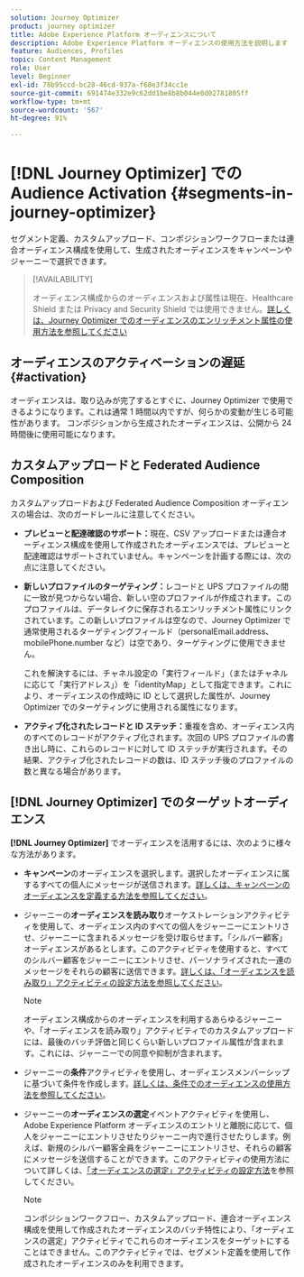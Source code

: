 ```yaml
---
solution: Journey Optimizer
product: journey optimizer
title: Adobe Experience Platform オーディエンスについて
description: Adobe Experience Platform オーディエンスの使用方法を説明します
feature: Audiences, Profiles
topic: Content Management
role: User
level: Beginner
exl-id: 78b95ccd-bc28-46cd-937a-f68e3f34cc1e
source-git-commit: 691474e332e9c62dd1be8b8b044e0d02781805ff
workflow-type: tm+mt
source-wordcount: '567'
ht-degree: 91%

---
```


# [!DNL Journey Optimizer] での Audience Activation {#segments-in-journey-optimizer}

セグメント定義、カスタムアップロード、コンポジションワークフローまたは連合オーディエンス構成を使用して、生成されたオーディエンスをキャンペーンやジャーニーで選択できます。

>[!AVAILABILITY]
>
>オーディエンス構成からのオーディエンスおよび属性は現在、Healthcare Shield または Privacy and Security Shield では使用できません。[詳しくは、Journey Optimizer でのオーディエンスのエンリッチメント属性の使用方法を参照してください](../audience/about-audiences.md#enrichment)

## オーディエンスのアクティベーションの遅延 {#activation}

オーディエンスは、取り込みが完了するとすぐに、Journey Optimizer で使用できるようになります。これは通常 1 時間以内ですが、何らかの変動が生じる可能性があります。 コンポジションから生成されたオーディエンスは、公開から 24 時間後に使用可能になります。

## カスタムアップロードと Federated Audience Composition

カスタムアップロードおよび Federated Audience Composition オーディエンスの場合は、次のガードレールに注意してください。

* **プレビューと配達確認のサポート：**&#x200B;現在、CSV アップロードまたは連合オーディエンス構成を使用して作成されたオーディエンスでは、プレビューと配達確認はサポートされていません。キャンペーンを計画する際には、次の点に注意してください。

* **新しいプロファイルのターゲティング：**&#x200B;レコードと UPS プロファイルの間に一致が見つからない場合、新しい空のプロファイルが作成されます。このプロファイルは、データレイクに保存されるエンリッチメント属性にリンクされています。この新しいプロファイルは空なので、Journey Optimizer で通常使用されるターゲティングフィールド（personalEmail.address、mobilePhone.number など）は空であり、ターゲティングに使用できません。

  これを解決するには、チャネル設定の「実行フィールド」（またはチャネルに応じて「実行アドレス」）を「identityMap」として指定できます。これにより、オーディエンスの作成時に ID として選択した属性が、Journey Optimizer でのターゲティングに使用される属性になります。

* **アクティブ化されたレコードと ID ステッチ：**&#x200B;重複を含め、オーディエンス内のすべてのレコードがアクティブ化されます。次回の UPS プロファイルの書き出し時に、これらのレコードに対して ID ステッチが実行されます。その結果、アクティブ化されたレコードの数は、ID ステッチ後のプロファイルの数と異なる場合があります。

## [!DNL Journey Optimizer] でのターゲットオーディエンス

**[!DNL Journey Optimizer]** でオーディエンスを活用するには、次のように様々な方法があります。

* **キャンペーン**&#x200B;のオーディエンスを選択します。選択したオーディエンスに属するすべての個人にメッセージが送信されます。[詳しくは、キャンペーンのオーディエンスを定義する方法を参照してください](../campaigns/create-campaign.md#define-the-audience-audience)。

* ジャーニーの&#x200B;**オーディエンスを読み取り**&#x200B;オーケストレーションアクティビティを使用して、オーディエンス内のすべての個人をジャーニーにエントリさせ、ジャーニーに含まれるメッセージを受け取らせます。「シルバー顧客」オーディエンスがあるとします。このアクティビティを使用すると、すべてのシルバー顧客をジャーニーにエントリさせ、パーソナライズされた一連のメッセージをそれらの顧客に送信できます。[詳しくは、「オーディエンスを読み取り」アクティビティの設定方法を参照してください](../building-journeys/read-audience.md#configuring-segment-trigger-activity)。

  >[!NOTE]
  >
  >オーディエンス構成からのオーディエンスを利用するあらゆるジャーニーや、「オーディエンスを読み取り」アクティビティでのカスタムアップロードには、最後のバッチ評価と同じくらい新しいプロファイル属性が含まれます。これには、ジャーニーでの同意や抑制が含まれます。

* ジャーニーの&#x200B;**条件**&#x200B;アクティビティを使用し、オーディエンスメンバーシップに基づいて条件を作成します。[詳しくは、条件でのオーディエンスの使用方法を参照してください](../building-journeys/condition-activity.md#using-a-segment)。

* ジャーニーの&#x200B;**オーディエンスの選定**&#x200B;イベントアクティビティを使用し、Adobe Experience Platform オーディエンスのエントリと離脱に応じて、個人をジャーニーにエントリさせたりジャーニー内で進行させたりします。例えば、新規のシルバー顧客全員をジャーニーにエントリさせ、それらの顧客にメッセージを送信することができます。このアクティビティの使用方法について詳しくは、[「オーディエンスの選定」アクティビティの設定方法](../building-journeys/audience-qualification-events.md)を参照してください。

  >[!NOTE]
  >
  >コンポジションワークフロー、カスタムアップロード、連合オーディエンス構成を使用して作成されたオーディエンスのバッチ特性により、「オーディエンスの選定」アクティビティでこれらのオーディエンスをターゲットにすることはできません。このアクティビティでは、セグメント定義を使用して作成されたオーディエンスのみを利用できます。

